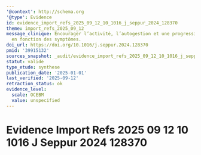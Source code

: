 ```yaml
---
'@context': http://schema.org
'@type': Evidence
id: evidence_import_refs_2025_09_12_10_1016_j_seppur_2024_128370
theme: import_refs_2025_09_12
message_clinique: Encourager l’activité, l’autogestion et une progression graduée
  en fonction des symptômes.
doi_url: https://doi.org/10.1016/j.seppur.2024.128370
pmid: '39915132'
sources_snapshot: _audit/evidence_import_refs_2025_09_12_10_1016_j_seppur_2024_128370.json
statut: valide
type_etude: synthese
publication_date: '2025-01-01'
last_verified: '2025-09-12'
retraction_status: ok
evidence_level:
  scale: OCEBM
  value: unspecified
---
```

# Evidence Import Refs 2025 09 12 10 1016 J Seppur 2024 128370

